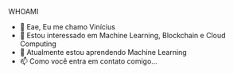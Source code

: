 WHOAMI

- 👋 Eae, Eu me chamo Vinícius
- 👀 Estou interessado em Machine Learning, Blockchain e Cloud Computing
- 🌱 Atualmente estou aprendendo Machine Learning
- 📫 Como você entra em contato comigo...

<!---
Royalr4z/Royalr4z is a ✨ special ✨ repository because its `README.md` (this file) appears on your GitHub profile.
You can click the Preview link to take a look at your changes.
--->
